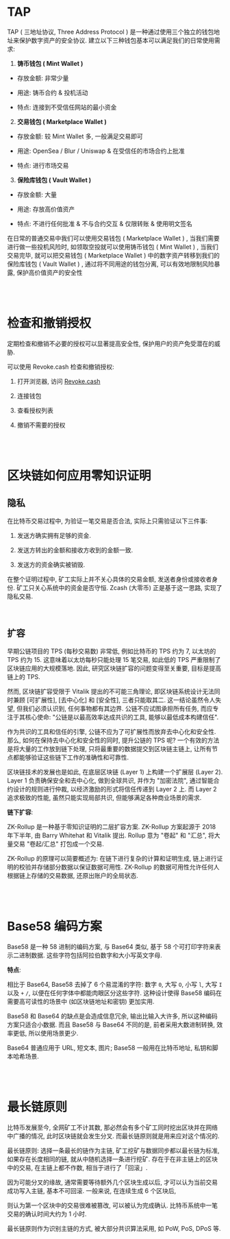 # TAP

TAP ( 三地址协议, Three Address Protocol ) 是一种通过使用三个独立的钱包地址来保护数字资产的安全协议. 建立以下三种钱包基本可以满足我们的日常使用需求:

1. **铸币钱包 ( Mint Wallet )**

-   存放金额: 非常少量

-   用途: 铸币合约 & 投机活动

-   特点: 连接到不受信任网站的最小资金

2. **交易钱包 ( Marketplace Wallet )**

-   存放金额: 较 Mint Wallet 多, 一般满足交易即可

-   用途: OpenSea / Blur / Uniswap & 在受信任的市场合约上批准

-   特点: 进行市场交易

3. **保险库钱包 ( Vault Wallet )**

-   存放金额: 大量

-   用途: 存放高价值资产

-   特点: 不进行任何批准 & 不与合约交互 & 仅限转账 & 使用明文签名

在日常的普通交易中我们可以使用交易钱包 ( Marketplace Wallet ) , 当我们需要进行做一些投机风险时, 如领取空投就可以使用铸币钱包 ( Mint Wallet ) , 当我们交易完毕, 就可以把交易钱包 ( Marketplace Wallet ) 中的数字资产转移到我们的保险库钱包 ( Vault Wallet ) , 通过将不同用途的钱包分离, 可以有效地限制风险暴露, 保护高价值资产的安全性

<br><br>

# 检查和撤销授权

定期检查和撤销不必要的授权可以显著提高安全性, 保护用户的资产免受潜在的威胁.

可以使用 Revoke.cash 检查和撤销授权:

1. 打开浏览器, 访问 [Revoke.cash](https://revoke.cash)

2. 连接钱包

3. 查看授权列表

4. 撤销不需要的授权

<br><br>

# 区块链如何应用零知识证明

## 隐私

在比特币交易过程中, 为验证一笔交易是否合法, 实际上只需验证以下三件事:

1. 发送方确实拥有足够的资金.

2. 发送方转出的金额和接收方收到的金额一致.

3. 发送方的资金确实被销毁.

在整个证明过程中, 矿工实际上并不关心具体的交易金额, 发送者身份或接收者身份. 矿工只关心系统中的资金是否守恒. Zcash (大零币) 正是基于这一思路, 实现了隐私交易.

<br>

## 扩容

早期公链项目的 TPS (每秒交易数) 非常低, 例如比特币的 TPS 约为 7, 以太坊的 TPS 约为 15. 这意味着以太坊每秒只能处理 15 笔交易, 如此低的 TPS 严重限制了区块链应用的大规模落地. 因此, 研究区块链扩容的问题变得至关重要, 目标是提高链上的 TPS.

然而, 区块链扩容受限于 Vitalik 提出的不可能三角理论, 即区块链系统设计无法同时兼顾 [可扩展性], [去中心化] 和 [安全性], 三者只能取其二. 这一结论虽然令人失望, 但我们必须认识到, 任何事物都有其边界. 公链不应试图承担所有任务, 而应专注于其核心使命: "公链是以最高效率达成共识的工具, 能够以最低成本构建信任".

作为共识的工具和信任的引擎, 公链不应为了可扩展性而放弃去中心化和安全性. 那么, 如何在保持去中心化和安全性的同时, 提升公链的 TPS 呢? 一个有效的方法是将大量的工作放到链下处理, 只将最重要的数据提交到区块链主链上, 让所有节点都能够验证这些链下工作的准确性和可靠性.

区块链技术的发展也是如此, 在底层区块链 (Layer 1) 上构建一个扩展层 (Layer 2). Layer 1 负责确保安全和去中心化, 做到全球共识, 并作为 "加密法院", 通过智能合约设计的规则进行仲裁, 以经济激励的形式将信任传递到 Layer 2 上. 而 Layer 2 追求极致的性能, 虽然只能实现局部共识, 但能够满足各种商业场景的需求.

**链下扩容**:

ZK-Rollup 是一种基于零知识证明的二层扩容方案. ZK-Rollup 方案起源于 2018 年下半年, 由 Barry Whitehat 和 Vitalik 提出. Rollup 意为 "卷起" 和 "汇总", 将大量交易 "卷起/汇总" 打包成一个交易.

ZK-Rollup 的原理可以简要概述为: 在链下进行复杂的计算和证明生成, 链上进行证明的校验并存储部分数据以保证数据可用性. ZK-Rollup 的数据可用性允许任何人根据链上存储的交易数据, 还原出账户的全局状态.

<br><br>

# Base58 编码方案

Base58 是一种 58 进制的编码方案, 与 Base64 类似, 基于 58 个可打印字符来表示二进制数据. 这些字符包括阿拉伯数字和大小写英文字母.

**特点**:

相比于 Base64, Base58 去掉了 6 个易混淆的字符: 数字 `0`, 大写 `O`, 小写 `l`, 大写 `I` 以及 `+` `/`, 以便在任何字体中都能肉眼区分这些字符. 这种设计使得 Base58 编码在需要高可读性的场景中 (如区块链地址和密钥) 更加实用.

Base58 和 Base64 的缺点是会造成信息冗余, 输出比输入大许多, 所以这种编码方案只适合小数据. 而且 Base58 与 Base64 不同的是, 前者采用大数进制转换, 效率更低, 所以使用场景更少.

Base64 普通应用于 URL, 短文本, 图片; Base58 一般用在比特币地址, 私钥和脚本哈希场景.

<br><br>

# 最长链原则

比特币发展至今, 全网矿工不计其数, 那必然会有多个矿工同时挖出区块并在网络中广播的情况, 此时区块链就会发生分叉. 而最长链原则就是用来应对这个情况的.

最长链原则: 选择一条最长的链作为主链, 矿工挖矿与数据同步都以最长链为标准, 如果存在长度相同的链, 就从中随机选择一条进行挖矿. 存在于在非主链上的区块中的交易, 在主链上都不作数, 相当于进行了「回滚」.

因为可能分叉的缘故, 通常需要等待额外几个区块生成以后, 才可以认为当前交易成功写入主链, 基本不可回滚. 一般来说, 在连续生成 6 个区块后,

则认为第一个区块中的交易很难被篡改, 可以被认为完成确认. 比特币系统中一笔交易的确认时间大约为 1 小时.

最长链原则作为识别主链的方式, 被大部分共识算法采用, 如 PoW, PoS, DPoS 等.

<br><br>
